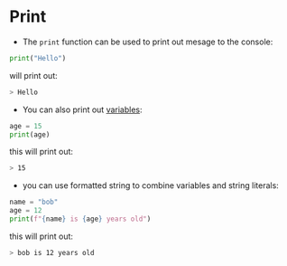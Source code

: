 # Print

* The ```print``` function can be used to print out mesage to the console:
```py   
print("Hello")
```
will print out:
```sh
> Hello
```
* You can also print out [variables](../Docs/03_Variables.md):

```py
age = 15
print(age)
```
this will print out:
```sh
> 15
```

* you can use formatted string to combine variables and string literals:

```py
name = "bob"
age = 12
print(f"{name} is {age} years old")
```
this will print out:
```sh
> bob is 12 years old
```

